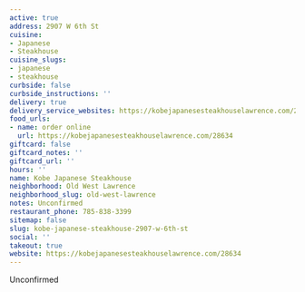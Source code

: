 ```yaml
---
active: true
address: 2907 W 6th St
cuisine:
- Japanese
- Steakhouse
cuisine_slugs:
- japanese
- steakhouse
curbside: false
curbside_instructions: ''
delivery: true
delivery_service_websites: https://kobejapanesesteakhouselawrence.com/28634
food_urls:
- name: order online
  url: https://kobejapanesesteakhouselawrence.com/28634
giftcard: false
giftcard_notes: ''
giftcard_url: ''
hours: ''
name: Kobe Japanese Steakhouse
neighborhood: Old West Lawrence
neighborhood_slug: old-west-lawrence
notes: Unconfirmed
restaurant_phone: 785-838-3399
sitemap: false
slug: kobe-japanese-steakhouse-2907-w-6th-st
social: ''
takeout: true
website: https://kobejapanesesteakhouselawrence.com/28634
---
```


Unconfirmed